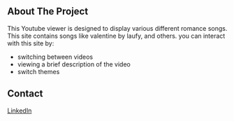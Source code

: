 <!-- ABOUT THE PROJECT -->
## About The Project

This Youtube viewer is designed to display various different romance songs. This site contains songs like valentine by laufy, and others.
you can interact with this site by:
- switching between videos
- viewing a brief description of the video
- switch themes




## Contact
[LinkedIn](www.linkedin.com/in/jamir-ong-4823912b4)


